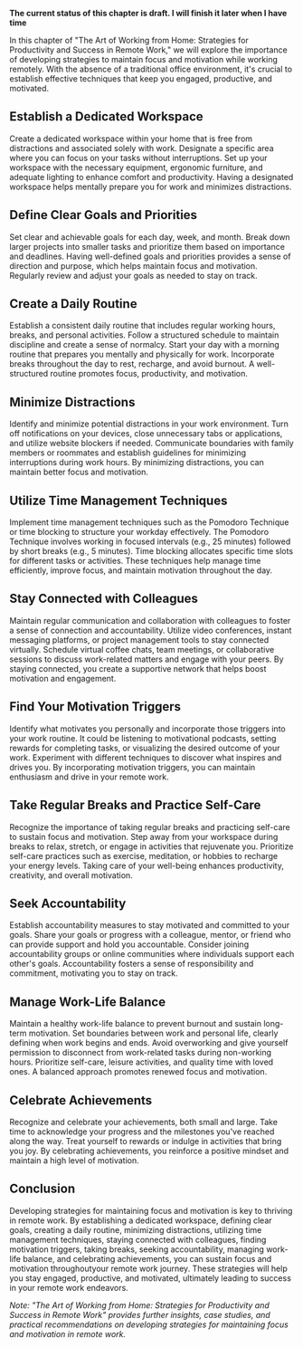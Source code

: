 **The current status of this chapter is draft. I will finish it later when I have time**

In this chapter of "The Art of Working from Home: Strategies for Productivity and Success in Remote Work," we will explore the importance of developing strategies to maintain focus and motivation while working remotely. With the absence of a traditional office environment, it's crucial to establish effective techniques that keep you engaged, productive, and motivated.

Establish a Dedicated Workspace
-------------------------------

Create a dedicated workspace within your home that is free from distractions and associated solely with work. Designate a specific area where you can focus on your tasks without interruptions. Set up your workspace with the necessary equipment, ergonomic furniture, and adequate lighting to enhance comfort and productivity. Having a designated workspace helps mentally prepare you for work and minimizes distractions.

Define Clear Goals and Priorities
---------------------------------

Set clear and achievable goals for each day, week, and month. Break down larger projects into smaller tasks and prioritize them based on importance and deadlines. Having well-defined goals and priorities provides a sense of direction and purpose, which helps maintain focus and motivation. Regularly review and adjust your goals as needed to stay on track.

Create a Daily Routine
----------------------

Establish a consistent daily routine that includes regular working hours, breaks, and personal activities. Follow a structured schedule to maintain discipline and create a sense of normalcy. Start your day with a morning routine that prepares you mentally and physically for work. Incorporate breaks throughout the day to rest, recharge, and avoid burnout. A well-structured routine promotes focus, productivity, and motivation.

Minimize Distractions
---------------------

Identify and minimize potential distractions in your work environment. Turn off notifications on your devices, close unnecessary tabs or applications, and utilize website blockers if needed. Communicate boundaries with family members or roommates and establish guidelines for minimizing interruptions during work hours. By minimizing distractions, you can maintain better focus and motivation.

Utilize Time Management Techniques
----------------------------------

Implement time management techniques such as the Pomodoro Technique or time blocking to structure your workday effectively. The Pomodoro Technique involves working in focused intervals (e.g., 25 minutes) followed by short breaks (e.g., 5 minutes). Time blocking allocates specific time slots for different tasks or activities. These techniques help manage time efficiently, improve focus, and maintain motivation throughout the day.

Stay Connected with Colleagues
------------------------------

Maintain regular communication and collaboration with colleagues to foster a sense of connection and accountability. Utilize video conferences, instant messaging platforms, or project management tools to stay connected virtually. Schedule virtual coffee chats, team meetings, or collaborative sessions to discuss work-related matters and engage with your peers. By staying connected, you create a supportive network that helps boost motivation and engagement.

Find Your Motivation Triggers
-----------------------------

Identify what motivates you personally and incorporate those triggers into your work routine. It could be listening to motivational podcasts, setting rewards for completing tasks, or visualizing the desired outcome of your work. Experiment with different techniques to discover what inspires and drives you. By incorporating motivation triggers, you can maintain enthusiasm and drive in your remote work.

Take Regular Breaks and Practice Self-Care
------------------------------------------

Recognize the importance of taking regular breaks and practicing self-care to sustain focus and motivation. Step away from your workspace during breaks to relax, stretch, or engage in activities that rejuvenate you. Prioritize self-care practices such as exercise, meditation, or hobbies to recharge your energy levels. Taking care of your well-being enhances productivity, creativity, and overall motivation.

Seek Accountability
-------------------

Establish accountability measures to stay motivated and committed to your goals. Share your goals or progress with a colleague, mentor, or friend who can provide support and hold you accountable. Consider joining accountability groups or online communities where individuals support each other's goals. Accountability fosters a sense of responsibility and commitment, motivating you to stay on track.

Manage Work-Life Balance
------------------------

Maintain a healthy work-life balance to prevent burnout and sustain long-term motivation. Set boundaries between work and personal life, clearly defining when work begins and ends. Avoid overworking and give yourself permission to disconnect from work-related tasks during non-working hours. Prioritize self-care, leisure activities, and quality time with loved ones. A balanced approach promotes renewed focus and motivation.

Celebrate Achievements
----------------------

Recognize and celebrate your achievements, both small and large. Take time to acknowledge your progress and the milestones you've reached along the way. Treat yourself to rewards or indulge in activities that bring you joy. By celebrating achievements, you reinforce a positive mindset and maintain a high level of motivation.

Conclusion
----------

Developing strategies for maintaining focus and motivation is key to thriving in remote work. By establishing a dedicated workspace, defining clear goals, creating a daily routine, minimizing distractions, utilizing time management techniques, staying connected with colleagues, finding motivation triggers, taking breaks, seeking accountability, managing work-life balance, and celebrating achievements, you can sustain focus and motivation throughoutyour remote work journey. These strategies will help you stay engaged, productive, and motivated, ultimately leading to success in your remote work endeavors.

*Note: "The Art of Working from Home: Strategies for Productivity and Success in Remote Work" provides further insights, case studies, and practical recommendations on developing strategies for maintaining focus and motivation in remote work.*

